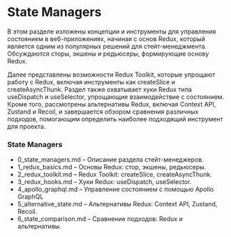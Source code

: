 # State Managers

В этом разделе изложены концепции и инструменты для управления состоянием в веб-приложениях, начиная с основ Redux, который является одним из популярных решений для стейт-менеджмента. Обсуждаются сторы, экшены и редьюсеры, формирующие основу Redux.

Далее представлены возможности Redux Toolkit, которые упрощают работу с Redux, включая инструменты как createSlice и createAsyncThunk. Раздел также охватывает хуки Redux типа useDispatch и useSelector, упрощающие взаимодействие с состоянием. Кроме того, рассмотрены альтернативы Redux, включая Context API, Zustand и Recoil, и завершается обзором сравнения различных подходов, помогающим определить наиболее подходящий инструмент для проекта.

### State Managers
- 0_state_managers.md – Описание раздела стейт-менеджеров.
- 1_redux_basics.md – Основы Redux: стор, экшены, редьюсеры.
- 2_redux_toolkit.md – Redux Toolkit: createSlice, createAsyncThunk.
- 3_redux_hooks.md – Хуки Redux: useDispatch, useSelector.
- 4_apollo_graphql.md – Управление состоянием с помощью Apollo GraphQL
- 5_alternative_state.md – Альтернативы Redux: Context API, Zustand, Recoil.
- 6_state_comparison.md – Сравнение подходов: Redux и альтернативы.